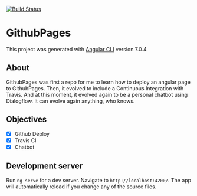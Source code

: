 [![Build Status](https://travis-ci.org/leoassuncao/github-pages.svg?branch=master)](https://travis-ci.org/leoassuncao/github-pages)

# GithubPages

This project was generated with [Angular CLI](https://github.com/angular/angular-cli) version 7.0.4.

## About

GithubPages was first a repo for me to learn how to deploy an angular page to GithubPages. Then, it evolved to include a Continuous Integration with Travis. And at this moment, it evolved again to be a personal chatbot using Dialogflow. It can evolve again anything, who knows.

## Objectives 

   - [x] Github Deploy
   - [x] Travis CI
   - [x] Chatbot
   
## Development server

Run `ng serve` for a dev server. Navigate to `http://localhost:4200/`. The app will automatically reload if you change any of the source files.


